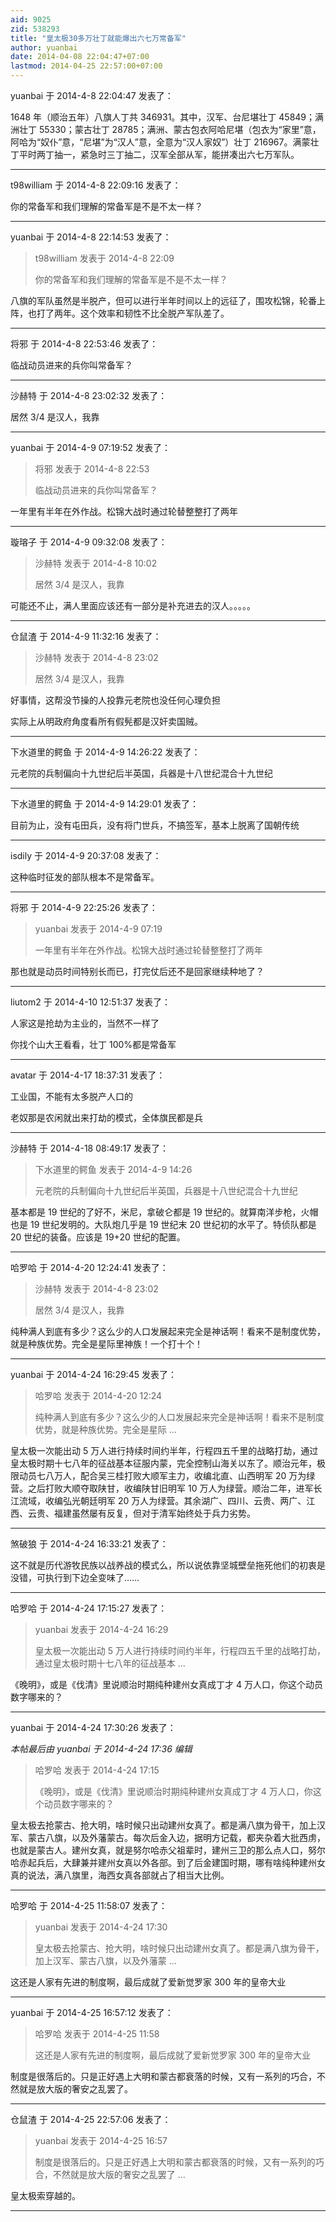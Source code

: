 ```yaml
---
aid: 9025
zid: 538293
title: "皇太极30多万壮丁就能爆出六七万常备军"
author: yuanbai
date: 2014-04-08 22:04:47+07:00
lastmod: 2014-04-25 22:57:00+07:00
---
```


yuanbai 于 2014-4-8 22:04:47 发表了：

1648 年（顺治五年）八旗人丁共 346931。其中，汉军、台尼堪壮丁 45849；满洲壮丁 55330；蒙古壮丁 28785；满洲、蒙古包衣阿哈尼堪（包衣为“家里”意，阿哈为“奴仆”意，“尼堪”为“汉人”意，全意为“汉人家奴”）壮丁 216967。满蒙壮丁平时两丁抽一，紧急时三丁抽二，汉军全部从军，能拼凑出六七万军队。

---

t98william 于 2014-4-8 22:09:16 发表了：

你的常备军和我们理解的常备军是不是不太一样？

---

yuanbai 于 2014-4-8 22:14:53 发表了：

> t98william 发表于 2014-4-8 22:09
>
> 你的常备军和我们理解的常备军是不是不太一样？

八旗的军队虽然是半脱产，但可以进行半年时间以上的远征了，围攻松锦，轮番上阵，也打了两年。这个效率和韧性不比全脱产军队差了。

---

将邪 于 2014-4-8 22:53:46 发表了：

临战动员进来的兵你叫常备军？

---

沙赫特 于 2014-4-8 23:02:32 发表了：

居然 3/4 是汉人，我靠

---

yuanbai 于 2014-4-9 07:19:52 发表了：

> 将邪 发表于 2014-4-8 22:53
>
> 临战动员进来的兵你叫常备军？

一年里有半年在外作战。松锦大战时通过轮替整整打了两年

---

璇瑢子 于 2014-4-9 09:32:08 发表了：

> 沙赫特 发表于 2014-4-8 10:02
>
> 居然 3/4 是汉人，我靠

可能还不止，满人里面应该还有一部分是补充进去的汉人。。。。。

---

仓鼠渣 于 2014-4-9 11:32:16 发表了：

> 沙赫特 发表于 2014-4-8 23:02
>
> 居然 3/4 是汉人，我靠

好事情，这帮没节操的人投靠元老院也没任何心理负担

实际上从明政府角度看所有假髡都是汉奸卖国贼。

---

下水道里的鳄鱼 于 2014-4-9 14:26:22 发表了：

元老院的兵制偏向十九世纪后半英国，兵器是十八世纪混合十九世纪

---

下水道里的鳄鱼 于 2014-4-9 14:29:01 发表了：

目前为止，没有屯田兵，没有将门世兵，不搞签军，基本上脱离了国朝传统

---

isdily 于 2014-4-9 20:37:08 发表了：

这种临时征发的部队根本不是常备军。

---

将邪 于 2014-4-9 22:25:26 发表了：

> yuanbai 发表于 2014-4-9 07:19
>
> 一年里有半年在外作战。松锦大战时通过轮替整整打了两年

那也就是动员时间特别长而已，打完仗后还不是回家继续种地了？

---

liutom2 于 2014-4-10 12:51:37 发表了：

人家这是抢劫为主业的，当然不一样了

你找个山大王看看，壮丁 100%都是常备军

---

avatar 于 2014-4-17 18:37:31 发表了：

工业国，不能有太多脱产人口的

老奴那是农闲就出来打劫的模式，全体旗民都是兵

---

沙赫特 于 2014-4-18 08:49:17 发表了：

> 下水道里的鳄鱼 发表于 2014-4-9 14:26
>
> 元老院的兵制偏向十九世纪后半英国，兵器是十八世纪混合十九世纪

基本都是 19 世纪的了好不，米尼，拿破仑都是 19 世纪的。就算南洋步枪，火帽也是 19 世纪发明的。大队炮几乎是 19 世纪末 20 世纪初的水平了。特侦队都是 20 世纪的装备。应该是 19+20 世纪的配置。

---

哈罗哈 于 2014-4-20 12:24:41 发表了：

> 沙赫特 发表于 2014-4-8 23:02
>
> 居然 3/4 是汉人，我靠

纯种满人到底有多少？这么少的人口发展起来完全是神话啊！看来不是制度优势，就是种族优势。完全是星际里神族！一个打十个！

---

yuanbai 于 2014-4-24 16:29:45 发表了：

> 哈罗哈 发表于 2014-4-20 12:24
>
> 纯种满人到底有多少？这么少的人口发展起来完全是神话啊！看来不是制度优势，就是种族优势。完全是星际 ...

皇太极一次能出动 5 万人进行持续时间约半年，行程四五千里的战略打劫，通过皇太极时期十七八年的征战基本征服内蒙，完全控制山海关以东了。顺治元年，极限动员七八万人，配合吴三桂打败大顺军主力，收编北直、山西明军 20 万为绿营。之后打败大顺夺取陕甘，收编陕甘旧明军 10 万人为绿营。顺治二年，进军长江流域，收编弘光朝廷明军 20 万人为绿营。其余湖广、四川、云贵、两广、江西、云贵、福建虽然屡有反复，但对于清军始终处于兵力劣势。

---

煞破狼 于 2014-4-24 16:33:21 发表了：

这不就是历代游牧民族以战养战的模式么，所以说依靠坚城壁垒拖死他们的初衷是没错，可执行到下边全变味了……

---

哈罗哈 于 2014-4-24 17:15:27 发表了：

> yuanbai 发表于 2014-4-24 16:29
>
> 皇太极一次能出动 5 万人进行持续时间约半年，行程四五千里的战略打劫，通过皇太极时期十七八年的征战基本 ...

《晚明》，或是《伐清》里说顺治时期纯种建州女真成丁才 4 万人口，你这个动员数字哪来的？

---

yuanbai 于 2014-4-24 17:30:26 发表了：

_本帖最后由 yuanbai 于 2014-4-24 17:36 编辑_

> 哈罗哈 发表于 2014-4-24 17:15
>
> 《晚明》，或是《伐清》里说顺治时期纯种建州女真成丁才 4 万人口，你这个动员数字哪来的？

皇太极去抢蒙古、抢大明，啥时候只出动建州女真了。都是满八旗为骨干，加上汉军、蒙古八旗，以及外藩蒙古。每次后金入边，据明方记载，都夹杂着大批西虏，也就是蒙古人。建州女真，就是努尔哈赤父祖辈时，建州三卫的那么点人口，努尔哈赤起兵后，大肆兼并建州女真以外各部。到了后金建国时期，哪有啥纯种建州女真的说法，满八旗里，海西女真各部就占了相当大比例。

---

哈罗哈 于 2014-4-25 11:58:07 发表了：

> yuanbai 发表于 2014-4-24 17:30
>
> 皇太极去抢蒙古、抢大明，啥时候只出动建州女真了。都是满八旗为骨干，加上汉军、蒙古八旗，以及外藩蒙 ...

这还是人家有先进的制度啊，最后成就了爱新觉罗家 300 年的皇帝大业

---

yuanbai 于 2014-4-25 16:57:12 发表了：

> 哈罗哈 发表于 2014-4-25 11:58
>
> 这还是人家有先进的制度啊，最后成就了爱新觉罗家 300 年的皇帝大业

制度是很落后的。只是正好遇上大明和蒙古都衰落的时候，又有一系列的巧合，不然就是放大版的奢安之乱罢了。

---

仓鼠渣 于 2014-4-25 22:57:06 发表了：

> yuanbai 发表于 2014-4-25 16:57
>
> 制度是很落后的。只是正好遇上大明和蒙古都衰落的时候，又有一系列的巧合，不然就是放大版的奢安之乱罢了 ...

皇太极索穿越的。

---
